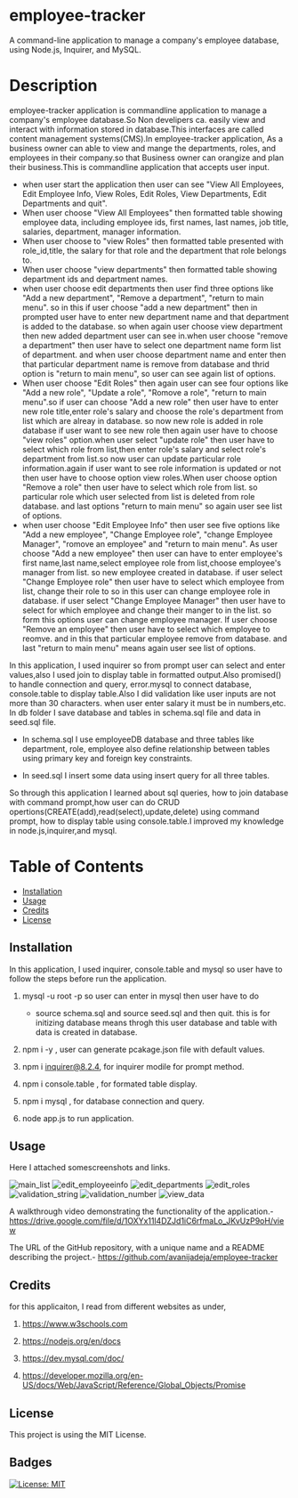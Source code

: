# employee-tracker
A command-line application to manage a company's employee database, using Node.js, Inquirer, and MySQL.


# Description

employee-tracker application is commandline application to manage a company's employee database.So Non develipers ca. easily view and interact with information stored in database.This interfaces are called content management systems(CMS).In employee-tracker application, As a business owner can able to view and mange the departments, roles, and employees in their company.so that Business owner can orangize and plan their business.This is commandline application that accepts user input.
- when user start the application then user can see "View All Employees, Edit Employee Info, View Roles, Edit Roles, View Departments, Edit Departments and quit".
- When user choose "View All Employees" then formatted table showing employee data, including employee ids, first names, last names, job title, salaries, department, manager information.
- When user choose to "view Roles" then formatted table presented with role_id,title, the salary for that role and the department that role belongs to. 
- When user choose "view departments" then formatted table showing department ids and department names.
- when user choose edit departments then user find three options like "Add a new department", "Remove a department", "return to main menu". so in this if user choose "add a new department" then in prompted user have to enter new department name and that department is added to the database. so when again user choose view department then new added department user can see in.when user choose "remove a department" then user have to select one department name form list of department. and when user choose department name and enter then that particular department name is remove from database and thrid option is "return to main menu", so user can see again list of options.
- When user choose "Edit Roles" then again user can see four options like "Add a new role", "Update a role", "Romove a role", "return to main menu".so if user can choose "Add a new role" then user have to enter new role title,enter role's salary and choose the role's department from list which are alreay in database. so now new role is added in role database if user want to see new role then again user have to choose "view roles" option.when user 
select "update role" then user have to select which role from list,then enter role's salary and select role's department from list.so now user can update particular role information.again if user want to see role information is updated or not then user have to choose option view roles.When user choose option "Remove a role" then user have to select which role from list. so particular role which user selected from list is deleted from role database. and last options "return to main menu" so again user see list of options.
- when user choose "Edit Employee Info" then user see five options like "Add a new employee", "Change Employee role", "change Employee Manager", "romove an employee" and "return to main menu". As user choose "Add a new employee" then user can have to enter employee's first name,last name,select employee role from list,choose employee's manager from list. so new employee created in database. if user select "Change Employee role" then user have to select which employee from list, change their role to so in this user can change employee role in database. if user select "Change Employee Manager" then user have to select for which employee and change their manger to in the list. so form this options user can change employee manager. If user choose "Remove an employee" then user have to select which employee to reomve. and in this that particular employee remove from database. and last "return to main menu" means again user see list of options.

In this application, I used inquirer so from prompt user can select and enter values,also I used join to display table in formatted output.Also promised() to handle connection and query, error.mysql to connect database, console.table to display table.Also I did validation like user inputs are not more than 30 characters. when user enter salary it must be in numbers,etc. In db folder I save database and tables in schema.sql file and data in seed.sql file.

- In schema.sql I use employeeDB database and three tables like department, role, employee also define relationship between tables using primary key and foreign key constraints.

- In seed.sql I insert some data using insert query for all three tables.


So through this application I learned about sql queries, how to join database with command prompt,how user can do CRUD opertions(CREATE(add),read(select),update,delete) using command prompt, how to display table using console.table.I improved my knowledge in node.js,inquirer,and mysql.

# Table of Contents

- [Installation](#installation)
- [Usage](#usage)
- [Credits](#credits)
- [License](#license)


## Installation
 
 In this application, I used inquirer, console.table and mysql so user have to follow the steps before run the application.

 1. mysql -u root -p so user can enter in mysql then user have to do
    - source schema.sql and source seed.sql and then quit. this is for initizing database means throgh this user database and table with data is created in database.


2. npm i -y , user can generate pcakage.json file with default values.

3. npm i inquirer@8.2.4, for inquirer modile for prompt method.

4. npm i console.table , for formated table display.

5. npm i mysql , for database connection and query.

6. node app.js to run application.


## Usage

Here I attached somescreenshots and links.

![main_list](./assets/images/mainList.png)
![edit_employeeinfo](./assets/images/Edit_EmployeeInfo.png)
![edit_departments](./assets/images/Edit_Departments.png)
![edit_roles](./assets/images/Edit_Roles.png)
![validation_string](./assets/images/validation_string_nomorethan30char.png)
![validation_number](./assets/images/validation_salary_numberOnly.png)
![view_data](./assets/images/view_data.png)

A walkthrough video demonstrating the functionality of the application.-
https://drive.google.com/file/d/1OXYx11l4DZJd1iC6rfmaLo_JKvUzP9oH/view


The URL of the GitHub repository, with a unique name and a README describing the project.-
https://github.com/avanijadeja/employee-tracker


## Credits

for this applicaiton, I read from different websites as under,

1. https://www.w3schools.com

2. https://nodejs.org/en/docs

3. https://dev.mysql.com/doc/

4. https://developer.mozilla.org/en-US/docs/Web/JavaScript/Reference/Global_Objects/Promise


## License

This project is using the MIT License.

## Badges

[![License: MIT](https://img.shields.io/badge/License-MIT-yellow.svg)](https://opensource.org/licenses/MIT)



